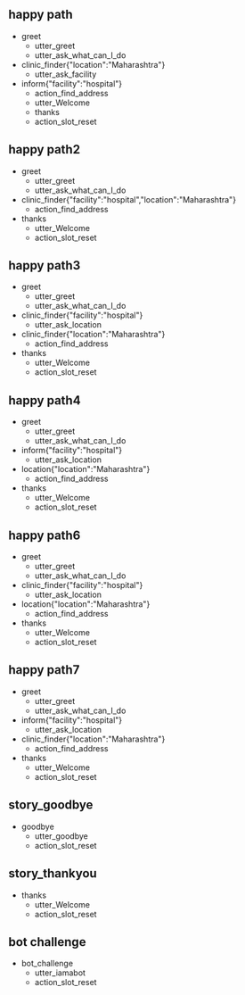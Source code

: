 ## happy path
* greet
  - utter_greet
  - utter_ask_what_can_I_do
* clinic_finder{"location":"Maharashtra"}
  - utter_ask_facility
* inform{"facility":"hospital"}  
  - action_find_address
  - utter_Welcome
  * thanks
  - action_slot_reset

## happy path2
* greet
  - utter_greet
  - utter_ask_what_can_I_do
* clinic_finder{"facility":"hospital","location":"Maharashtra"}
  - action_find_address
* thanks
  - utter_Welcome
  - action_slot_reset

## happy path3
* greet
  - utter_greet
  - utter_ask_what_can_I_do
* clinic_finder{"facility":"hospital"}
  - utter_ask_location
* clinic_finder{"location":"Maharashtra"}
  - action_find_address
* thanks
  - utter_Welcome
  - action_slot_reset

## happy path4
* greet
  - utter_greet
  - utter_ask_what_can_I_do
* inform{"facility":"hospital"}
  - utter_ask_location
* location{"location":"Maharashtra"}
  - action_find_address
* thanks
  - utter_Welcome
  - action_slot_reset

## happy path6
* greet
  - utter_greet
  - utter_ask_what_can_I_do
* clinic_finder{"facility":"hospital"}
  - utter_ask_location
* location{"location":"Maharashtra"}
  - action_find_address
* thanks
  - utter_Welcome
  - action_slot_reset

## happy path7
* greet
  - utter_greet
  - utter_ask_what_can_I_do
* inform{"facility":"hospital"}
  - utter_ask_location
* clinic_finder{"location":"Maharashtra"}
  - action_find_address
* thanks
  - utter_Welcome
  - action_slot_reset

## story_goodbye
* goodbye
  - utter_goodbye
  - action_slot_reset

## story_thankyou
* thanks
  - utter_Welcome
  - action_slot_reset

## bot challenge
* bot_challenge
  - utter_iamabot
  - action_slot_reset
